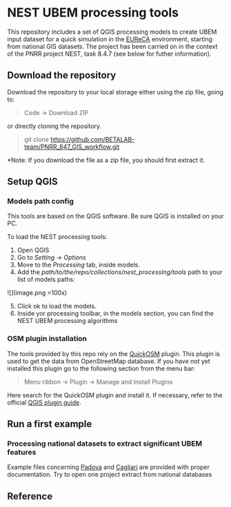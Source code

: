# NEST UBEM processing tools

This repository includes a set of QGIS processing models to create UBEM input dataset for a quick simulation in the [EUReCA](https://github.com/BETALAB-team/EUReCA) environment, starting from national GIS datasets. The project has been carried on in the context of the PNRR project NEST, task 8.4.7 (see below for futher information).

## Download the repository

Download the repository to your local storage either using the zip file, going to:

> Code -> Download ZIP

or directly cloning the repository.

> git clone https://github.com/BETALAB-team/PNRR_847_GIS_workflow.git

*Note: If you download the file as a zip file, you should first extract it.

## Setup QGIS

### Models path config
This tools are based on the QGIS software. Be sure QGIS is installed on your PC.

To load the NEST processing tools: 

1. Open QGIS
2. Go to *Setting* -> *Options*
3. Move to the *Processing* tab, inside models. 
4. Add the *path/to/the/repo/collections/nest_processing/tools* path to your list of models paths:

![](image.png =100x)

5. Click ok to load the models.
6. Inside yor processing toolbar, in the models section, you can find the NEST UBEM processing algorithms

### OSM plugin installation
The tools provided by this repo rely on the [QuickOSM](https://plugins.qgis.org/plugins/QuickOSM/) plugin. This plugin is used to get the data from OpenStreetMap database. 
If you have not yet installed this plugin go to the following section from the menu bar:

> Menu ribbon -> Plugin -> Manage and Install Plugins

Here search for the QuickOSM plugin and install it.
If necessary, refer to the official [QGIS plugin guide](https://www.qgistutorials.com/en/docs/3/using_plugins.html). 


## Run a first example

### Processing national datasets to extract significant UBEM features

Example files concerning [Padova](https://github.com/BETALAB-team/PNRR_847_GIS_workflow/tree/dev/Padova) and [Cagliari](https://github.com/BETALAB-team/PNRR_847_GIS_workflow/tree/dev/Cagliari) are provided with proper documentation. Try to open one project extract from national databases 

## Reference
